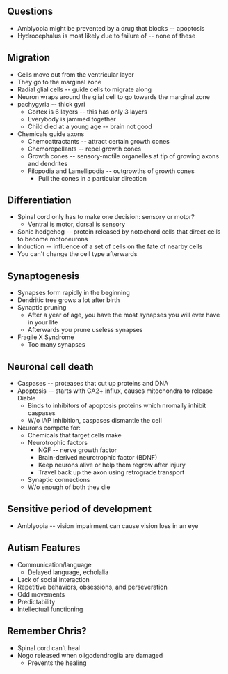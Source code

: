 ## Questions
* Amblyopia might be prevented by a drug that blocks -- apoptosis
* Hydrocephalus is most likely due to failure of -- none of these

## Migration
* Cells move out from the ventricular layer
* They go to the marginal zone
* Radial glial cells -- guide cells to migrate along
* Neuron wraps around the glial cell to go towards the marginal zone
* pachygyria -- thick gyri
  * Cortex is 6 layers -- this has only 3 layers
  * Everybody is jammed together
  * Child died at a young age -- brain not good
* Chemicals guide axons
  * Chemoattractants -- attract certain growth cones
  * Chemorepellants -- repel growth cones
  * Growth cones -- sensory-motile organelles at tip of growing axons and dendrites
  * Filopodia and Lamellipodia -- outgrowths of growth cones
    * Pull the cones in a particular direction

## Differentiation
* Spinal cord only has to make one decision: sensory or motor?
  * Ventral is motor, dorsal is sensory
* Sonic hedgehog -- protein released by notochord cells that direct cells to become motoneurons
* Induction -- influence of a set of cells on the fate of nearby cells
* You can't change the cell type afterwards

## Synaptogenesis
* Synapses form rapidly in the beginning
* Dendritic tree grows a lot after birth
* Synaptic pruning
  * After a year of age, you have the most synapses you will ever have in your life
  * Afterwards you prune useless synapses
* Fragile X Syndrome
  * Too many synapses

## Neuronal cell death
* Caspases -- proteases that cut up proteins and DNA
* Apoptosis -- starts with CA2+ influx, causes mitochondra to release Diable
  * Binds to inhibitors of apoptosis proteins which nromally inhibit caspases
  * W/o IAP inhibition, caspases dismantle the cell
* Neurons compete for:
  * Chemicals that target cells make
  * Neurotrophic factors
    * NGF -- nerve growth factor
    * Brain-derived neurotrophic factor (BDNF)
    * Keep neurons alive or help them regrow after injury
    * Travel back up the axon using retrograde transport
  * Synaptic connections
  * W/o enough of both they die

## Sensitive period of development
* Amblyopia -- vision impairment can cause vision loss in an eye

## Autism Features
* Communication/language
  * Delayed language, echolalia
* Lack of social interaction
* Repetitive behaviors, obsessions, and perseveration
* Odd movements
* Predictability
* Intellectual functioning

## Remember Chris?
* Spinal cord can't heal
* Nogo released when oligodendroglia are damaged
  * Prevents the healing
